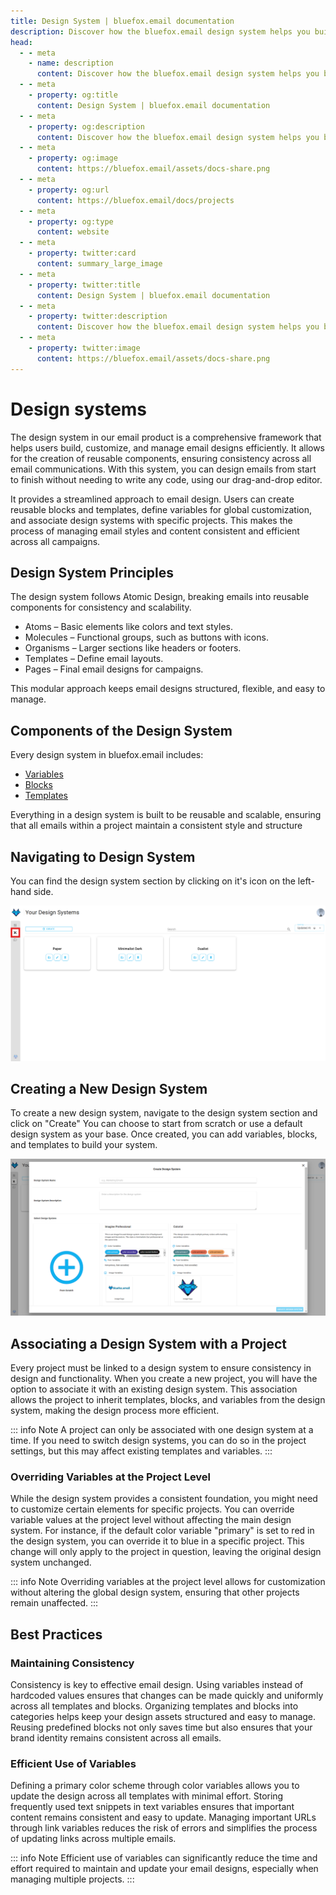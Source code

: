 ```yaml
---
title: Design System | bluefox.email documentation
description: Discover how the bluefox.email design system helps you build consistent, reusable email components with variables, blocks, and templates. Ensure uniformity across projects while enabling customization at the project level.
head:
  - - meta
    - name: description
      content: Discover how the bluefox.email design system helps you build consistent, reusable email components with variables, blocks, and templates. Ensure uniformity across projects while enabling customization at the project level.
  - - meta
    - property: og:title
      content: Design System | bluefox.email documentation
  - - meta
    - property: og:description
      content: Discover how the bluefox.email design system helps you build consistent, reusable email components with variables, blocks, and templates. Ensure uniformity across projects while enabling customization at the project level.
  - - meta
    - property: og:image
      content: https://bluefox.email/assets/docs-share.png
  - - meta
    - property: og:url
      content: https://bluefox.email/docs/projects
  - - meta
    - property: og:type
      content: website
  - - meta
    - property: twitter:card
      content: summary_large_image
  - - meta
    - property: twitter:title
      content: Design System | bluefox.email documentation
  - - meta
    - property: twitter:description
      content: Discover how the bluefox.email design system helps you build consistent, reusable email components with variables, blocks, and templates. Ensure uniformity across projects while enabling customization at the project level.
  - - meta
    - property: twitter:image
      content: https://bluefox.email/assets/docs-share.png
---
```


# Design systems

The design system in our email product is a comprehensive framework that helps users build, customize, and manage email designs efficiently. It allows for the creation of reusable components, ensuring consistency across all email communications. With this system, you can design emails from start to finish without needing to write any code, using our drag-and-drop editor.

It provides a streamlined approach to email design. Users can create reusable blocks and templates, define variables for global customization, and associate design systems with specific projects. This makes the process of managing email styles and content consistent and efficient across all campaigns.

## Design System Principles
The design system follows Atomic Design, breaking emails into reusable components for consistency and scalability.

- Atoms – Basic elements like colors and text styles.
- Molecules – Functional groups, such as buttons with icons.
- Organisms – Larger sections like headers or footers.
- Templates – Define email layouts.
- Pages – Final email designs for campaigns.

This modular approach keeps email designs structured, flexible, and easy to manage.

## Components of the Design System
Every design system in bluefox.email includes:

- [Variables](./variables)
- [Blocks](./blocks)
- [Templates](./templates)

Everything in a design system is built to be reusable and scalable, ensuring that all emails within a project maintain a consistent style and structure

## Navigating to Design System

You can find the design system section by clicking on it's icon on the left-hand side.

![A screenshot of the design system section.](./design-system-icon.webp)

## Creating a New Design System
To create a new design system, navigate to the design system section and click on "Create" You can choose to start from scratch or use a default design system as your base. Once created, you can add variables, blocks, and templates to build your system.

![A screenshot of the design system create dialog.](./design-system-create-dialog.webp)

## Associating a Design System with a Project
Every project must be linked to a design system to ensure consistency in design and functionality. When you create a new project, you will have the option to associate it with an existing design system. This association allows the project to inherit templates, blocks, and variables from the design system, making the design process more efficient.

::: info Note
A project can only be associated with one design system at a time. If you need to switch design systems, you can do so in the project settings, but this may affect existing templates and variables.
:::


### Overriding Variables at the Project Level
While the design system provides a consistent foundation, you might need to customize certain elements for specific projects. You can override variable values at the project level without affecting the main design system. For instance, if the default color variable "primary" is set to red in the design system, you can override it to blue in a specific project. This change will only apply to the project in question, leaving the original design system unchanged.

::: info Note
 Overriding variables at the project level allows for customization without altering the global design system, ensuring that other projects remain unaffected.
:::

##  Best Practices

### Maintaining Consistency

Consistency is key to effective email design. Using variables instead of hardcoded values ensures that changes can be made quickly and uniformly across all templates and blocks. Organizing templates and blocks into categories helps keep your design assets structured and easy to manage. Reusing predefined blocks not only saves time but also ensures that your brand identity remains consistent across all emails.

### Efficient Use of Variables
Defining a primary color scheme through color variables allows you to update the design across all templates with minimal effort. Storing frequently used text snippets in text variables ensures that important content remains consistent and easy to update. Managing important URLs through link variables reduces the risk of errors and simplifies the process of updating links across multiple emails.

::: info Note
 Efficient use of variables can significantly reduce the time and effort required to maintain and update your email designs, especially when managing multiple projects.
:::
